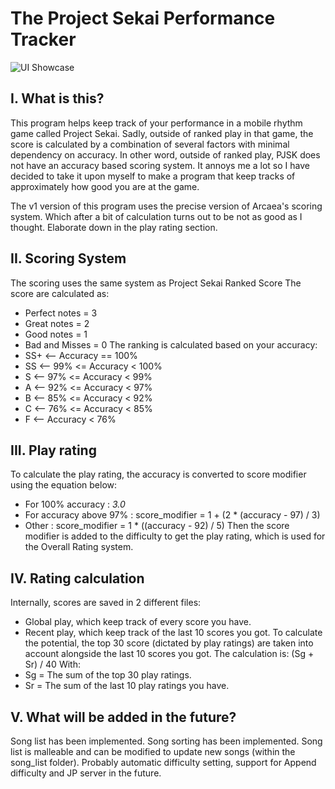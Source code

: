 # The Project Sekai Performance Tracker
![UI Showcase](https://i.imgur.com/gsHOfq2.png)
## I. What is this?
This program helps keep track of your performance in a mobile rhythm game called Project Sekai.
Sadly, outside of ranked play in that game, the score is calculated by a combination of several factors with minimal dependency on accuracy. In other word, outside of ranked play, PJSK does not have an accuracy based scoring system. It annoys me a lot so I have decided to take it upon myself to make a program that keep tracks of approximately how good you are at the game.

The v1 version of this program uses the precise version of Arcaea's scoring system. Which after a bit of calculation turns out to be not as good as I thought. Elaborate down in the play rating section.

## II. Scoring System
The scoring uses the same system as Project Sekai Ranked Score
The score are calculated as:
- Perfect notes = 3
- Great notes = 2
- Good notes = 1
- Bad and Misses = 0
The ranking is calculated based on your accuracy:
- SS+ <-- Accuracy == 100%
- SS  <-- 99% <= Accuracy < 100%
- S   <-- 97% <= Accuracy < 99%
- A   <-- 92% <= Accuracy < 97%
- B   <-- 85% <= Accuracy < 92%
- C   <-- 76% <= Accuracy < 85%
- F   <-- Accuracy < 76%

## III. Play rating
To calculate the play rating, the accuracy is converted to score modifier using the equation below:
- For 100% accuracy         : *3.0*
- For accuracy above 97%    : score_modifier = 1 + (2 * (accuracy - 97) / 3)
- Other                     : score_modifier = 1 * ((accuracy - 92) / 5)
Then the score modifier is added to the difficulty to get the play rating, which is used for the Overall Rating system.

## IV. Rating calculation
Internally, scores are saved in 2 different files:
- Global play, which keep track of every score you have.
- Recent play, which keep track of the last 10 scores you got.
To calculate the potential, the top 30 score (dictated by play ratings) are taken into account alongside the last 10 scores you got.
The calculation is: (Sg + Sr) / 40
With:
- Sg = The sum of the top 30 play ratings.
- Sr = The sum of the last 10 play ratings you have.

## V. What will be added in the future?
Song list has been implemented.
Song sorting has been implemented.
Song list is malleable and can be modified to update new songs (within the song_list folder).
Probably automatic difficulty setting, support for Append difficulty and JP server in the future.